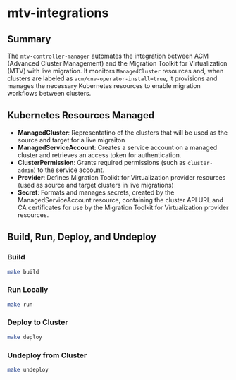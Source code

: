 # mtv-integrations

## Summary

The `mtv-controller-manager` automates the integration between ACM (Advanced Cluster Management) and the Migration Toolkit for Virtualization (MTV) with live migration. It monitors `ManagedCluster` resources and, when clusters are labeled as `acm/cnv-operator-install=true`, it provisions and manages the necessary Kubernetes resources to enable migration workflows between clusters.

## Kubernetes Resources Managed

- **ManagedCluster**: Representatino of the clusters that will be used as the source and target for a live migraiton
- **ManagedServiceAccount**: Creates a service account on a managed cluster and retrieves an access token for 
authentication.
- **ClusterPermission**: Grants required permissions (such as `cluster-admin`) to the service account.
- **Provider**: Defines Migration Toolkit for Virtualization provider resources (used as source and target clusters
in live migrations)
- **Secret**: Formats and manages secrets, created by the ManagedServiceAccount resource,  containing the cluster API 
URL and CA certificates for use by the Migration Toolkit for Virtualization provider resources.

## Build, Run, Deploy, and Undeploy

### Build

```sh
make build
```

### Run Locally

```sh
make run
```

### Deploy to Cluster

```sh
make deploy
```

### Undeploy from Cluster

```sh
make undeploy
```

